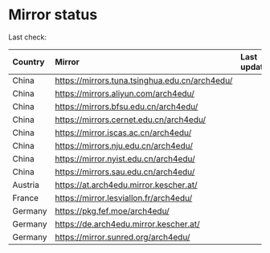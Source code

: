 <script src="./time.js"></script>
# Mirror status
Last check: <script type="text/javascript">localize(1716736801.06104);</script>

|Country|Mirror|Last update|
|:------|:-----|:----------|
|China|https://mirrors.tuna.tsinghua.edu.cn/arch4edu/|<script type="text/javascript">localize(1716705113);</script>|
|China|https://mirrors.aliyun.com/arch4edu/|<script type="text/javascript">localize(1716705113);</script>|
|China|https://mirrors.bfsu.edu.cn/arch4edu/|<script type="text/javascript">localize(1716705113);</script>|
|China|https://mirrors.cernet.edu.cn/arch4edu/|<script type="text/javascript">localize(1716705113);</script>|
|China|https://mirror.iscas.ac.cn/arch4edu/|<script type="text/javascript">localize(1716705113);</script>|
|China|https://mirrors.nju.edu.cn/arch4edu/|<script type="text/javascript">localize(1716662288);</script>|
|China|https://mirror.nyist.edu.cn/arch4edu/|<script type="text/javascript">localize(1716705113);</script>|
|China|https://mirrors.sau.edu.cn/arch4edu/|<script type="text/javascript">localize(1716705113);</script>|
|Austria|https://at.arch4edu.mirror.kescher.at/|<script type="text/javascript">localize(1716705113);</script>|
|France|https://mirror.lesviallon.fr/arch4edu/|<script type="text/javascript">localize(1716705113);</script>|
|Germany|https://pkg.fef.moe/arch4edu/|<script type="text/javascript">localize(1716705113);</script>|
|Germany|https://de.arch4edu.mirror.kescher.at/|<script type="text/javascript">localize(1716705113);</script>|
|Germany|https://mirror.sunred.org/arch4edu/|<script type="text/javascript">localize(1716705113);</script>|

<script src="./tablefilter/tablefilter.js"></script>
<script src="./table.js"></script>